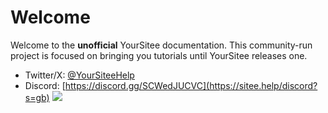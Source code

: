 # Welcome

Welcome to the **unofficial** YourSitee documentation. This community-run project is focused on bringing you tutorials until YourSitee releases one.

* Twitter/X: [@YourSiteeHelp](https://sitee.help/twitter?s=gb)
* Discord: [https://discord.gg/SCWedJUCVC](https://sitee.help/discord?s=gb) ![](https://komarev.com/ghpvc/?username=YourSitee-Help\&style=pixel)
